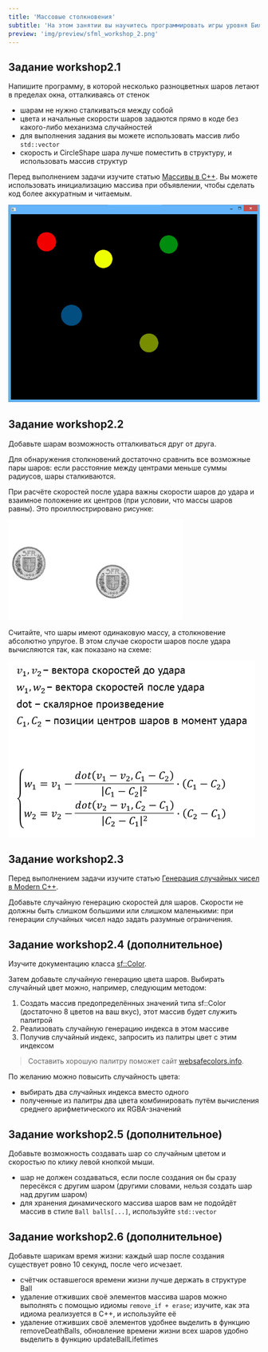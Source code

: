 ```yaml
---
title: 'Массовые столкновения'
subtitle: 'На этом занятии вы научитесь программировать игры уровня Бильярда или Арканоида, а также сталкивать между собой прямоугольники и круги'
preview: 'img/preview/sfml_workshop_2.png'
---
```


## Задание workshop2.1

Напишите программу, в которой несколько разноцветных шаров летают в пределах окна, отталкиваясь от стенок

- шарам не нужно сталкиваться между собой
- цвета и начальные скорости шаров задаются прямо в коде без какого-либо механизма случайностей
- для выполнения задания вы можете использовать массив либо `std::vector`
- скорость и CircleShape шара лучше поместить в структуру, и использовать массив структур

Перед выполнением задачи изучите статью [Массивы в C++](/cxx/cxx_arrays). Вы можете использовать инициализацию массива при объявлении, чтобы сделать код более аккуратным и читаемым.

![Иллюстрация](img/labor/multiple_balls.png)

## Задание workshop2.2

Добавьте шарам возможность отталкиваться друг от друга.

Для обнаружения столкновений достаточно сравнить все возможные пары шаров: если расстояние между центрами меньше суммы радиусов, шары сталкиваются.

При расчёте скоростей после удара важны скорости шаров до удара и взаимное положение их центров (при условии, что массы шаров равны). Это проиллюстрировано рисунке:

![Иллюстрация](img/labor/balls_collision.gif)

Считайте, что шары имеют одинаковую массу, а столкновение абсолютно упругое. В этом случае скорости шаров после удара вычисляются так, как показано на схеме:

![Схема](img/labor/balls_collision.png)

## Задание workshop2.3

Перед выполнением задачи изучите статью [Генерация случайных чисел в Modern C++](/cxx/cxx_random).

Добавьте случайную генерацию скоростей для шаров. Скорости не должны быть слишком большими или слишком маленькими: при генерации случайных чисел надо задать разумные ограничения.

## Задание workshop2.4 (дополнительное)

Изучите документацию класса [sf::Color](https://www.sfml-dev.org/documentation/2.4.2/classsf_1_1Color.php).

Затем добавьте случайную генерацию цвета шаров. Выбирать случайный цвет можно, например, следующим методом:

 1. Создать массив предопределённых значений типа sf::Color (достаточно 8 цветов на ваш вкус), этот массив будет служить палитрой
 2. Реализовать случайную генерацию индекса в этом массиве
 3. Получив случайный индекс, запросить из палитры цвет с этим индексом

>Составить хорошую палитру поможет сайт [websafecolors.info](http://websafecolors.info/).

По желанию можно повысить случайность цвета:

- выбирать два случайных индекса вместо одного
- полученные из палитры два цвета комбинировать путём вычисления среднего арифметического их RGBA-значений

## Задание workshop2.5 (дополнительное)

Добавьте возможность создавать шар со случайным цветом и скоростью по клику левой кнопкой мыши.

- шар не должен создаваться, если после создания он бы сразу пересёкся с другим шаром (другими словами, нельзя создать шар над другим шаром)
- для хранения динамического массива шаров вам не подойдёт массив в стиле `Ball balls[...]`, используйте `std::vector`

## Задание workshop2.6 (дополнительное)

Добавьте шарикам время жизни: каждый шар после создания существует ровно 10 секунд, после чего исчезает.

- счётчик оставшегося времени жизни лучше держать в структуре Ball
- удаление отживших своё элементов массива шаров можно выполнять с помощью идиомы `remove_if + erase`; изучите, как эта идиома реализуется в C++, и используйте её
- удаление отживших своё элементов удобнее выделить в функцию removeDeathBalls, обновление времени жизни всех шаров удобно выделить в функцию updateBallLifetimes
